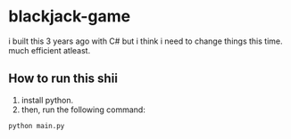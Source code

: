 # blackjack-game

i built this 3 years ago with C# but i think i need to change things this time. much efficient atleast.

## How to run this shii

1. install python.
2. then, run the following command:

```bash
python main.py
```


